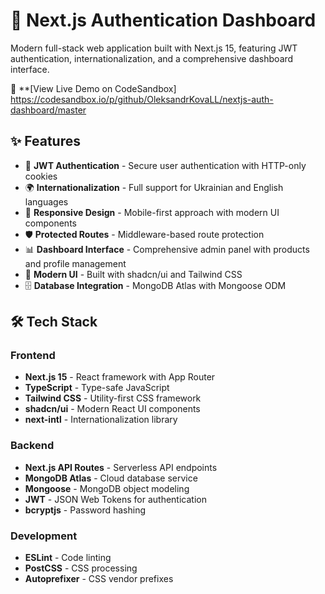 # 🚀 Next.js Authentication Dashboard

Modern full-stack web application built with Next.js 15, featuring JWT authentication, internationalization, and a comprehensive dashboard interface.

🔗 **[View Live Demo on CodeSandbox] https://codesandbox.io/p/github/OleksandrKovaLL/nextjs-auth-dashboard/master

## ✨ Features

- 🔐 **JWT Authentication** - Secure user authentication with HTTP-only cookies
- 🌍 **Internationalization** - Full support for Ukrainian and English languages
- 📱 **Responsive Design** - Mobile-first approach with modern UI components
- 🛡️ **Protected Routes** - Middleware-based route protection
- 📊 **Dashboard Interface** - Comprehensive admin panel with products and profile management
- 🎨 **Modern UI** - Built with shadcn/ui and Tailwind CSS
- 🗄️ **Database Integration** - MongoDB Atlas with Mongoose ODM

## 🛠️ Tech Stack

### Frontend
- **Next.js 15** - React framework with App Router
- **TypeScript** - Type-safe JavaScript
- **Tailwind CSS** - Utility-first CSS framework
- **shadcn/ui** - Modern React UI components
- **next-intl** - Internationalization library

### Backend
- **Next.js API Routes** - Serverless API endpoints
- **MongoDB Atlas** - Cloud database service
- **Mongoose** - MongoDB object modeling
- **JWT** - JSON Web Tokens for authentication
- **bcryptjs** - Password hashing

### Development
- **ESLint** - Code linting
- **PostCSS** - CSS processing
- **Autoprefixer** - CSS vendor prefixes
